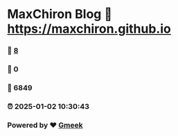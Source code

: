 # MaxChiron Blog :link: https://maxchiron.github.io 
### :page_facing_up: [8](https://maxchiron.github.io/tag.html) 
### :speech_balloon: 0 
### :hibiscus: 6849 
### :alarm_clock: 2025-01-02 10:30:43 
### Powered by :heart: [Gmeek](https://github.com/Meekdai/Gmeek)
